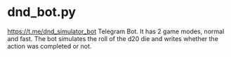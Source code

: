 # dnd_bot.py
https://t.me/dnd_simulator_bot
Telegram Bot. It has 2 game modes, normal and fast. The bot simulates the roll of the d20 die and writes whether the action was completed or not.
